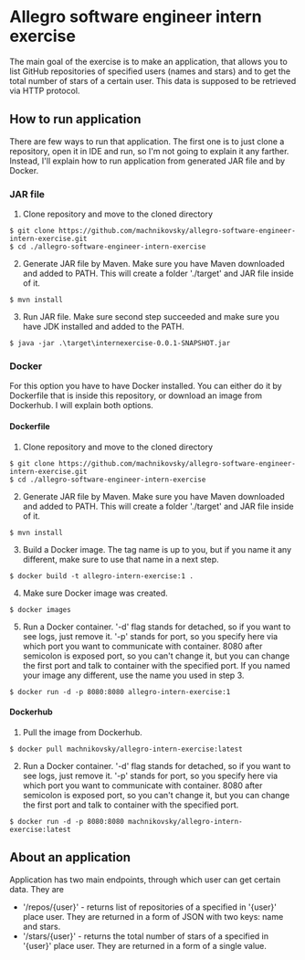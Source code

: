 # Allegro software engineer intern exercise
The main goal of the exercise is to make an application, that allows you to list GitHub repositories of specified users (names and stars) and to get the total number of stars of a certain user. This data is supposed to be retrieved via HTTP protocol.

## How to run application 

There are few ways to run that application. The first one is to just clone a repository, open it in IDE and run, so I'm not going to explain it any farther. Instead, I'll explain how to run application from generated JAR file and by Docker.

### JAR file

1. Clone repository and move to the cloned directory
```
$ git clone https://github.com/machnikovsky/allegro-software-engineer-intern-exercise.git
$ cd ./allegro-software-engineer-intern-exercise
```

2. Generate JAR file by Maven. Make sure you have Maven downloaded and added to PATH. This will create a folder './target' and JAR file inside of it.
```
$ mvn install
```
3. Run JAR file. Make sure second step succeeded and make sure you have JDK installed and added to the PATH.
```
$ java -jar .\target\internexercise-0.0.1-SNAPSHOT.jar
```

### Docker

For this option you have to have Docker installed. You can either do it by Dockerfile that is inside this repository, or download an image from Dockerhub. I will explain both options.

#### Dockerfile

1. Clone repository and move to the cloned directory
```
$ git clone https://github.com/machnikovsky/allegro-software-engineer-intern-exercise.git
$ cd ./allegro-software-engineer-intern-exercise
```
2. Generate JAR file by Maven. Make sure you have Maven downloaded and added to PATH. This will create a folder './target' and JAR file inside of it.
```
$ mvn install
```
3. Build a Docker image. The tag name is up to you, but if you name it any different, make sure to use that name in a next step.
```
$ docker build -t allegro-intern-exercise:1 .
```
4. Make sure Docker image was created.
```
$ docker images
```
5. Run a Docker container. '-d' flag stands for detached, so if you want to see logs, just remove it. '-p' stands for port, so you specify here via which port you want to communicate with container. 8080 after semicolon is exposed port, so you can't change it, but you can change the first port and talk to container with the specified port. If you named your image any different, use the name you used in step 3.
```
$ docker run -d -p 8080:8080 allegro-intern-exercise:1
```

#### Dockerhub

1. Pull the image from Dockerhub.
```
$ docker pull machnikovsky/allegro-intern-exercise:latest
```
2. Run a Docker container. '-d' flag stands for detached, so if you want to see logs, just remove it. '-p' stands for port, so you specify here via which port you want to communicate with container. 8080 after semicolon is exposed port, so you can't change it, but you can change the first port and talk to container with the specified port.
```
$ docker run -d -p 8080:8080 machnikovsky/allegro-intern-exercise:latest
``` 


## About an application

Application has two main endpoints, through which user can get certain data. They are

- '/repos/{user}' - returns list of repositories of a specified in '{user}' place user. They are returned in a form of JSON with two keys: name and stars.
- '/stars/{user}' - returns the total number of stars of a specified in '{user}' place user. They are returned in a form of a single value.
